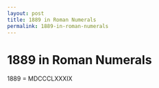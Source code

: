 ```yaml
---
layout: post
title: 1889 in Roman Numerals
permalink: 1889-in-roman-numerals
---
```


# 1889 in Roman Numerals

1889 = MDCCCLXXXIX
